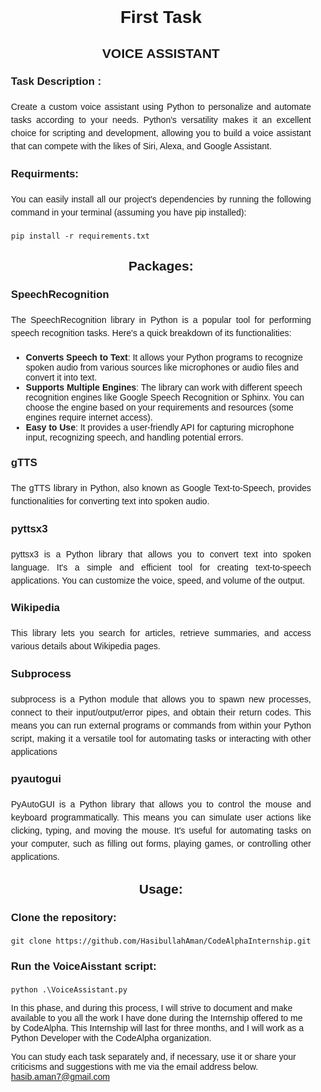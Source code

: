 <body style="font-family: Arial, sans-serif;
            margin: 5% 20% 5% 20%;
            padding: 5%;">
    <h1 style="text-align: center;
            font-size: 2em;
            margin-bottom: 20px;">First Task</h1>
    <h2 style="text-align: center;
            font-size: 1.5em;
            margin-bottom: 20px;">VOICE ASSISTANT</h2>
    <h3 style="text-align: left;
            font-size: 1.2em;
            margin-bottom: 20px;">Task Description : </h3>
    <p style="text-align: justify;
            line-height: 1.5;
            margin-bottom: 20px;">Create a custom voice assistant using Python to
        personalize and automate tasks according to your
        needs. Python's versatility makes it an excellent choice
        for scripting and development, allowing you to build a
        voice assistant that can compete with the likes of Siri,
        Alexa, and Google Assistant.</p>
    <h3 style="text-align: left;
            font-size: 1.2em;
            margin-bottom: 20px;">Requirments: </h3>
    <p style="text-align: justify;
            line-height: 1.5;
            margin-bottom: 20px;">You can easily install all our project's dependencies by running the following command in your terminal (assuming you have pip installed):</p>
    <code>pip install -r requirements.txt</code>
    <h2 style="text-align: center;
            font-size: 1.5em;
            margin-bottom: 20px;">Packages:</h2>
    <h3 style="text-align: left;
            font-size: 1.2em;
            margin-bottom: 20px;">SpeechRecognition</h3>
    <p style="text-align: justify;
            line-height: 1.5;
            margin-bottom: 20px;">
    The SpeechRecognition library in Python is a popular tool for performing speech recognition tasks. Here's a quick breakdown of its functionalities:
     </p>
    <ul>
    <li>
    <strong>Converts Speech to Text</strong>: It allows your Python programs to recognize spoken audio from various sources like microphones or audio files and convert it into text.
    </li>
    <li>
    <strong>Supports Multiple Engines</strong>: The library can work with different speech recognition engines like Google Speech Recognition or Sphinx. You can choose the engine based on your requirements and resources (some engines require internet access).
    </li>
    <li>
    <strong>Easy to Use</strong>: It provides a user-friendly API for capturing microphone input, recognizing speech, and handling potential errors.
    </li>
    </ul>
        <h3 style="text-align: left;
            font-size: 1.2em;
            margin-bottom: 20px;">gTTS</h3>
    <p style="text-align: justify;
            line-height: 1.5;
            margin-bottom: 20px;">
    The gTTS library in Python, also known as Google Text-to-Speech, provides functionalities for converting text into spoken audio.
     </p>
        <h3 style="text-align: left;
            font-size: 1.2em;
            margin-bottom: 20px;">pyttsx3</h3>
    <p style="text-align: justify;
            line-height: 1.5;
            margin-bottom: 20px;">
    pyttsx3 is a Python library that allows you to convert text into spoken language. It's a simple and efficient tool for creating text-to-speech applications. You can customize the voice, speed, and volume of the output.
     </p>
        <h3 style="text-align: left;
            font-size: 1.2em;
            margin-bottom: 20px;">Wikipedia</h3>
    <p style="text-align: justify;
            line-height: 1.5;
            margin-bottom: 20px;">
        This library lets you search for articles, retrieve summaries, and access various details about Wikipedia pages.
     </p>
        <h3 style="text-align: left;
            font-size: 1.2em;
            margin-bottom: 20px;">Subprocess</h3>
    <p style="text-align: justify;
            line-height: 1.5;
            margin-bottom: 20px;">
        subprocess is a Python module that allows you to spawn new processes, connect to their input/output/error pipes, and obtain their return codes. This means you can run external programs or commands from within your Python script, making it a versatile tool for automating tasks or interacting with other applications
     </p>
        <h3 style="text-align: left;
            font-size: 1.2em;
            margin-bottom: 20px;">pyautogui</h3>
    <p style="text-align: justify;
            line-height: 1.5;
            margin-bottom: 20px;">
        PyAutoGUI is a Python library that allows you to control the mouse and keyboard programmatically. This means you can simulate user actions like clicking, typing, and moving the mouse. It's useful for automating tasks on your computer, such as filling out forms, playing games, or controlling other applications.
     </p>
        <h2 style="text-align: center;
            font-size: 1.5em;
            margin-bottom: 20px;">Usage:</h2>
        <h3 style="text-align: left;
            font-size: 1.2em;
            margin-bottom: 20px;">Clone the repository:</h3>
    <code>git clone https://github.com/HasibullahAman/CodeAlphaInternship.git</code>
            <h3 style="text-align: left;
            font-size: 1.2em;
            margin-bottom: 20px;">Run the VoiceAisstant script:</h3>
    <code>python .\VoiceAssistant.py</code>



In this phase, and during this process, I will strive to document and make available to you all the work I have done during the Internship offered to me by CodeAlpha. This Internship will last for three months, and I will work as a Python Developer with the CodeAlpha organization.

You can study each task separately and, if necessary, use it or share your criticisms and suggestions with me via the email address below. hasib.aman7@gmail.com

</body>